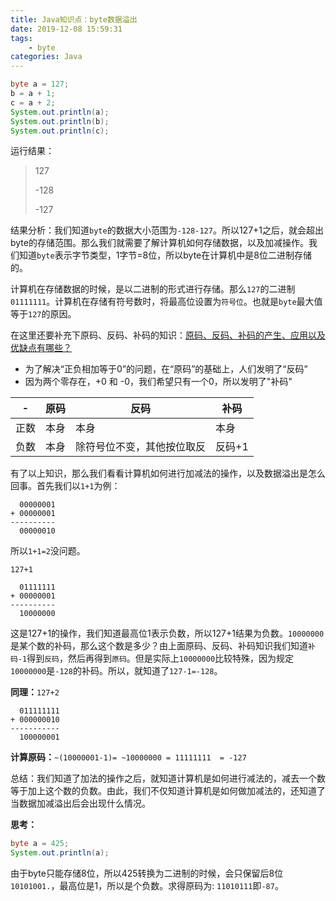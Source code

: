 ```yaml
---
title: Java知识点：byte数据溢出
date: 2019-12-08 15:59:31
tags:
    - byte
categories: Java
---
```


```java
byte a = 127;
b = a + 1;
c = a + 2;
System.out.println(a);
System.out.println(b);
System.out.println(c);
```
运行结果：
>127
>
>-128
>
>-127
<!--more-->
结果分析：我们知道`byte`的数据大小范围为`-128-127`。所以127+1之后，就会超出byte的存储范围。那么我们就需要了解计算机如何存储数据，以及加减操作。我们知道`byte`表示字节类型，1字节=8位，所以byte在计算机中是8位二进制存储的。

计算机在存储数据的时候，是以二进制的形式进行存储。那么`127`的二进制`01111111`。计算机在存储有符号数时，将最高位设置为`符号位`。也就是`byte`最大值等于`127`的原因。

在这里还要补充下原码、反码、补码的知识：[原码、反码、补码的产生、应用以及优缺点有哪些？](https://www.zhihu.com/question/20159860)
- 为了解决“正负相加等于0”的问题，在“原码”的基础上，人们发明了“反码”
- 因为两个零存在，+0 和 -0，我们希望只有一个0，所以发明了"补码"

|-|原码|反码|补码|
|-|-|-|-|
|正数|本身|本身|本身|
|负数|本身|除符号位不变，其他按位取反|反码+1

有了以上知识，那么我们看看计算机如何进行加减法的操作，以及数据溢出是怎么回事。首先我们以`1+1`为例：
```shell
  00000001
+ 00000001
----------
  00000010
```
所以`1+1=2`没问题。

`127+1`
```shell
  01111111
+ 00000001
----------
  10000000
```
这是127+1的操作，我们知道最高位1表示负数，所以127+1结果为负数。`10000000`是某个数的补码，那么这个数是多少？由上面原码、反码、补码知识我们知道`补码-1`得到`反码`，然后再得到`原码`。但是实际上`10000000`比较特殊，因为规定`10000000`是`-128`的补码。所以，就知道了`127-1=-128`。

**同理：**`127+2`
```shell
  011111111
+ 000000010
-----------
  100000001
```
**计算原码：**`~(10000001-1)= ~10000000 = 11111111  = -127`

总结：我们知道了加法的操作之后，就知道计算机是如何进行减法的，减去一个数等于加上这个数的负数。由此，我们不仅知道计算机是如何做加减法的，还知道了当数据加减溢出后会出现什么情况。

**思考：**
```java
byte a = 425;
System.out.println(a);
```
由于byte只能存储8位，所以425转换为二进制的时候，会只保留后8位`10101001.`，最高位是1，所以是个负数。求得原码为: `11010111`即`-87`。


<audio src="http://static.hervie.wang/Hands%20of%20Gold.mp3" autoplay="autoplay" loop="loop" preload="meta">Your browser does not support the audio tag.</audio>
